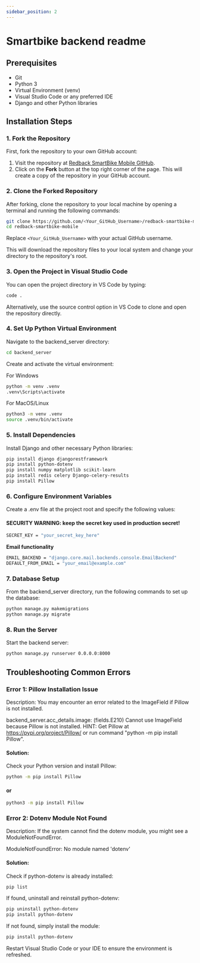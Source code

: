 ```yaml
---
sidebar_position: 2
---
```


# Smartbike backend readme

## Prerequisites
- Git
- Python 3
- Virtual Environment (venv)
- Visual Studio Code or any preferred IDE
- Django and other Python libraries

## Installation Steps

### 1. Fork the Repository
First, fork the repository to your own GitHub account:

1. Visit the repository at [Redback SmartBike Mobile GitHub](https://github.com/Redback-Operations/redback-smartbike-mobile).
2. Click on the **Fork** button at the top right corner of the page. This will create a copy of the repository in your GitHub account.

### 2. Clone the Forked Repository
After forking, clone the repository to your local machine by opening a terminal and running the following commands:

```bash
git clone https://github.com/<Your_GitHub_Username>/redback-smartbike-mobile.git
cd redback-smartbike-mobile
```

Replace `<Your_GitHub_Username>` with your actual GitHub username.

This will download the repository files to your local system and change your directory to the repository's root.

### 3. Open the Project in Visual Studio Code
You can open the project directory in VS Code by typing:
```bash
code .
```

Alternatively, use the source control option in VS Code to clone and open the repository directly.

### 4. Set Up Python Virtual Environment
Navigate to the backend_server directory:
```bash
cd backend_server
```

Create and activate the virtual environment:

For Windows
```bash
python -m venv .venv
.venv\Scripts\activate
```

For MacOS/Linux
```bash
python3 -m venv .venv
source .venv/bin/activate
```

### 5. Install Dependencies
Install Django and other necessary Python libraries:

```bash
pip install django djangorestframework
pip install python-dotenv
pip install numpy matplotlib scikit-learn
pip install redis celery Django-celery-results
pip install Pillow
```

### 6. Configure Environment Variables
Create a .env file at the project root and specify the following values:
#### SECURITY WARNING: keep the secret key used in production secret!
```bash
SECRET_KEY = "your_secret_key_here"
```

**Email functionality**
```bash
EMAIL_BACKEND = "django.core.mail.backends.console.EmailBackend"
DEFAULT_FROM_EMAIL = "your_email@example.com"
```

### 7. Database Setup
From the backend_server directory, run the following commands to set up the database:
```bash
python manage.py makemigrations
python manage.py migrate
```

### 8. Run the Server
Start the backend server:

```bash
python manage.py runserver 0.0.0.0:8000
```

## Troubleshooting Common Errors

### Error 1: Pillow Installation Issue
Description: You may encounter an error related to the ImageField if Pillow is not installed.

backend_server.acc_details.image: (fields.E210) Cannot use ImageField because Pillow is not installed.
HINT: Get Pillow at https://pypi.org/project/Pillow/ or run command "python -m pip install Pillow".

#### Solution:

Check your Python version and install Pillow:
```bash
python -m pip install Pillow
```
#### or
```bash
python3 -m pip install Pillow
```

### Error 2: Dotenv Module Not Found
Description: If the system cannot find the dotenv module, you might see a ModuleNotFoundError.

ModuleNotFoundError: No module named 'dotenv'

#### Solution:
Check if python-dotenv is already installed:
```bash
pip list
```

If found, uninstall and reinstall python-dotenv:
```bash
pip uninstall python-dotenv
pip install python-dotenv
```
If not found, simply install the module:
```bash
pip install python-dotenv
```

Restart Visual Studio Code or your IDE to ensure the environment is refreshed.


